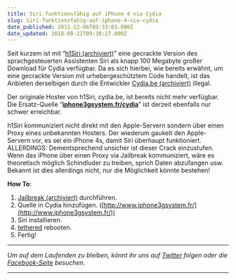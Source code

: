 ```yaml
---
title: Siri funktionsfähig auf iPhone 4 via Cydia
slug: siri-funktionsfahig-auf-iphone-4-via-cydia
date_published: 2011-12-06T09:33:03.000Z
date_updated: 2018-08-22T09:38:27.000Z
---
```


Seit kurzem ist mit “[h1Siri (archiviert)](http://web.archive.org/web/20120108003140/http://www.giga.de:80/benm/2011/12/05/h1siri-gecrackte-version-von-siri-fur-cydia-verfugbar/)” eine gecrackte Version des sprachgesteuerten Assistenten Siri als knapp 100 Megabyte großer Download für Cydia verfügbar. Da es sich hierbei, wie bereits erwähnt, um eine gecrackte Version mit urhebergeschütztem Code handelt, ist das Anbieten derselbigen durch die Entwickler [Cydia.be (archiviert)](http://web.archive.org/web/20111202084723/http://cydia.be:80/) illegal.

Der originale Hoster von h1Siri, cydia.be, ist bereits nicht mehr verfügbar. Die Ersatz-Quelle “**[iphone3gsystem.fr/cydia](http://www.iphone3gsystem.fr/)**” ist derzeit ebenfalls nur schwer erreichbar.

h1Siri kommuniziert nicht direkt mit den Apple-Servern sondern über einen Proxy eines unbekannten Hosters. Der wiederum gaukelt den Apple-Servern vor, es sei ein iPhone 4s, damit Siri überhaupt funktioniert. ALLERDINGS: Dementsprechend unsicher ist dieser Crack einzustufen. Wenn das iPhone über einen Proxy via Jailbreak kommuniziert, wäre es theoretisch möglich Schindluder zu treiben, sprich Daten abzufangen usw. Bekannt ist dies allerdings nicht, nur die Möglichkeit könnte bestehen!

**How To**:

1. [Jailbreak (archiviert)](http://web.archive.org/web/20110918200244/http://thafaker.de:80/jailbreak-unlock-status/) durchführen.
2. Quelle in Cydia hinzufügen. ([http://www.iphone3gsystem.fr/](http://www.iphone3gsystem.fr/))
3. Siri installieren.
4. [tethered](__GHOST_URL__/wie-kann-ich-einen-tethered-boot-durchfuhren/) rebooten.
5. Fertig!

---

*Um auf dem Laufenden zu bleiben, könnt ihr uns auf [Twitter](http://twitter.com/#%21/thafakerde) folgen oder die [Facebook-Seite](http://de-de.facebook.com/pages/thafaker-auf-Beton/154600141278763) besuchen.*

---
